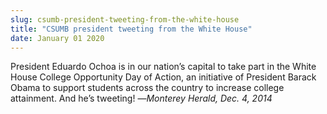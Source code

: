 ```yaml
---
slug: csumb-president-tweeting-from-the-white-house
title: "CSUMB president tweeting from the White House"
date: January 01 2020
---
```


 
<p>
  President Eduardo Ochoa is in our nation’s capital to take part in the White
  House College Opportunity Day of Action, an initiative of President Barack
  Obama to support students across the country to increase college attainment.
  And he’s tweeting! —<em>Monterey Herald, Dec. 4, 2014</em>
</p>
 
